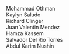 Mohammad Othman<br />
Kaylyn Saludo<br />
Richard Clinger<br />
Juan Valentin Mendez<br />
Hamza Kassem<br />
Salvador Del Rio Torres <br />
Abdul Karim Nushin <br />
